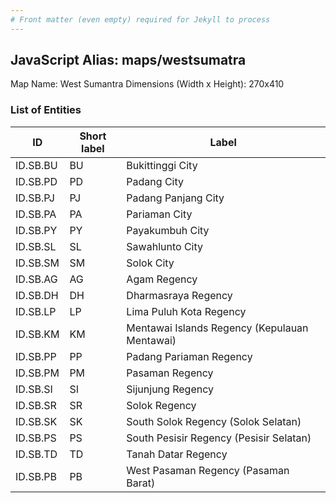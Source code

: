 ```yaml
---
# Front matter (even empty) required for Jekyll to process
---
```


## JavaScript Alias: maps/westsumatra

Map Name: West Sumantra
Dimensions (Width x Height): 270x410





### List of Entities

ID | Short label | Label
---|---|---|
ID.SB.BU|BU|Bukittinggi City
ID.SB.PD|PD|Padang City
ID.SB.PJ|PJ|Padang Panjang City
ID.SB.PA|PA|Pariaman City
ID.SB.PY|PY|Payakumbuh City
ID.SB.SL|SL|Sawahlunto City
ID.SB.SM|SM|Solok City
ID.SB.AG|AG|Agam Regency
ID.SB.DH|DH|Dharmasraya Regency
ID.SB.LP|LP|Lima Puluh Kota Regency
ID.SB.KM|KM|Mentawai Islands Regency (Kepulauan Mentawai)
ID.SB.PP|PP|Padang Pariaman Regency
ID.SB.PM|PM|Pasaman Regency
ID.SB.SI|SI|Sijunjung Regency
ID.SB.SR|SR|Solok Regency
ID.SB.SK|SK|South Solok Regency (Solok Selatan)
ID.SB.PS|PS|South Pesisir Regency (Pesisir Selatan)
ID.SB.TD|TD|Tanah Datar Regency
ID.SB.PB|PB|West Pasaman Regency (Pasaman Barat)